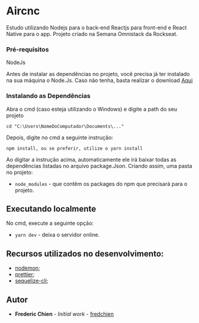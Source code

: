 # Aircnc

Estudo utilizando Nodejs para o back-end Reactjs para front-end e React Native para o app.
Projeto criado na Semana Omnistack da Rockseat.

### Pré-requisitos

NodeJs

Antes de instalar as dependências no projeto, você precisa já ter instalado na sua máquina o Node.Js. Caso não tenha, basta realizar o download [Aqui](https://nodejs.org/en/)

### Instalando as Dependências

Abra o cmd (caso esteja utilizando o Windows) e digite a path do seu projeto

```
cd "C:\Users\NomeDoComputador\Documents\..."
```

Depois, digite no cmd a seguinte instrução:

```
npm install, ou se preferir, utilize o yarn install
```

Ao digitar a instrução acima, automaticamente ele irá baixar todas as dependências listadas no arquivo package.Json. Criando assim, uma pasta no projeto:

- `node_modules` - que contêm os packages do npm que precisará para o projeto.

## Executando localmente

No cmd, execute a seguinte opção:

- `yarn dev` - deixa o servidor online.

## Recursos utilizados no desenvolvimento:

- [nodemon](https://nodemon.io);
- [prettier](https://prettier.io);
- [sequelize-cli](https://github.com/sequelize/cli);

## Autor

- **Frederic Chien** - _Initial work_ - [fredchien](https://github.com/fredchien)
